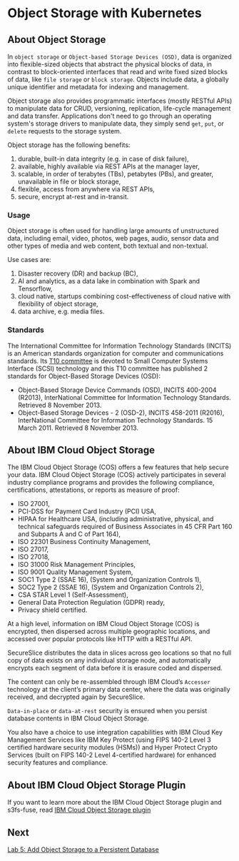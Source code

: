# Object Storage with Kubernetes 

## About Object Storage

In `object storage` or `Object-based Storage Devices (OSD)`, data is organized into flexible-sized objects that abstract the physical blocks of data, in contrast to block-oriented interfaces that read and write fixed sized blocks of data, like `file storage` or `block storage`. Objects include data, a globally unique identifier and metadata for indexing and management.

Object storage also provides programmatic interfaces (mostly RESTful APIs) to manipulate data for CRUD, versioning, replication, life-cycle management and data transfer. Applications don't need to go through an operating system's storage drivers to manipulate data, they simply send `get`, `put`, or `delete` requests to the storage system.

Object storage has the following benefits:
1. durable, built-in data integrity (e.g. in case of disk failure),
2. available, highly available via REST APIs at the manager layer,
3. scalable, in order of terabytes (TBs), petabytes (PBs), and greater, unavailable in file or block storage,
4. flexible, access from anywhere via REST APIs,
5. secure, encrypt at-rest and in-transit.

### Usage

Object storage is often used for handling large amounts of unstructured data, including email, video, photos, web pages, audio, sensor data and other types of media and web content, both textual and non-textual. 

Use cases are:
1. Disaster recovery (DR) and backup (BC),
2. AI and analytics, as a data lake in combination with Spark and Tensorflow,
3. cloud native, startups combining cost-effectiveness of cloud native with flexibility of object storage,
4. data archive, e.g. media files.

### Standards

The International Committee for Information Technology Standards (INCITS) is an American standards organization for computer and communications standards. Its [T10 committee](http://www.t10.org) is devoted to Small Computer Systems Interface (SCSI) technology and this T10 committee has published 2 standards for Object-Based Storage Devices (OSD):
* Object-Based Storage Device Commands (OSD), INCITS 400-2004 (R2013), InterNational Committee for Information Technology Standards. Retrieved 8 November 2013.
* Object-Based Storage Devices - 2 (OSD-2), INCITS 458-2011 (R2016), InterNational Committee for Information Technology Standards. 15 March 2011. Retrieved 8 November 2013.

## About IBM Cloud Object Storage

The IBM Cloud Object Storage (COS) offers a few features that help secure your data. IBM Cloud Object Storage (COS) actively participates in several industry compliance programs and provides the following compliance, certifications, attestations, or reports as measure of proof:
- ISO 27001,
- PCI-DSS for Payment Card Industry (PCI) USA,
- HIPAA for Healthcare USA, (including administrative, physical, and technical safeguards required of Business Associates in 45 CFR Part 160 and Subparts A and C of Part 164),
- ISO 22301 Business Continuity Management,
- ISO 27017,
- ISO 27018,
- ISO 31000 Risk Management Principles,
- ISO 9001 Quality Management System,
- SOC1 Type 2 (SSAE 16), (System and Organization Controls 1),
- SOC2 Type 2 (SSAE 16), (System and Organization Controls 2),
- CSA STAR Level 1 (Self-Assessment),
- General Data Protection Regulation (GDPR) ready,
- Privacy shield certified.

At a high level, information on IBM Cloud Object Storage (COS) is encrypted, then dispersed across multiple geographic locations, and accessed over popular protocols like HTTP with a RESTful API.

SecureSlice distributes the data in slices across geo locations so that no full copy of data exists on any individual storage node, and automatically encrypts each segment of data before it is erasure coded and dispersed. 

The content can only be re-assembled through IBM Cloud’s `Accesser` technology at the client’s primary data center, where the data was originally received, and decrypted again by SecureSlice. 

`Data-in-place` or `data-at-rest` security is ensured when you persist database contents in IBM Cloud Object Storage. 

You also have a choice to use integration capabilities with IBM Cloud Key Management Services like IBM Key Protect (using FIPS 140-2 Level 3 certified hardware security modules (HSMs)) and Hyper Protect Crypto Services (built on FIPS 140-2 Level 4-certified hardware) for enhanced security features and compliance.

## About IBM Cloud Object Storage Plugin

If you want to learn more about the IBM Cloud Object Storage plugin and s3fs-fuse, read [IBM Cloud Object Storage plugin](cos-with-s3fs/IBMC-S3FS.md)

## Next

[Lab 5: Add Object Storage to a Persistent Database](cos-with-s3fs/README.md)
